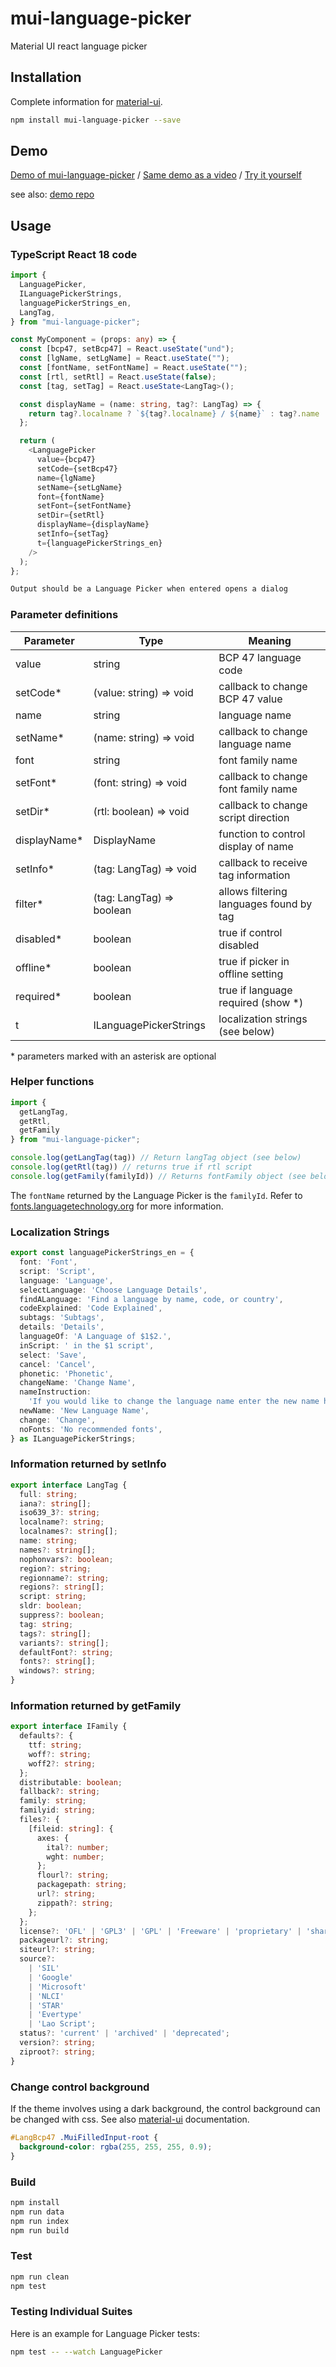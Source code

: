 # mui-language-picker

Material UI react language picker

## Installation

Complete information for [material-ui](https://mui.com/material-ui/).

```sh
npm install mui-language-picker --save
```

## Demo

[Demo of mui-language-picker](https://giphy.com/embed/5OkWd7aMlxOClWuF0J) / [Same demo as a video](https://youtu.be/aviV8aEaNOo) / [Try it yourself](http://mui-language-picker-demo.org.s3-website-us-east-1.amazonaws.com)

see also: [demo repo](https://github.com/sillsdev/mui-language-picker-demo)

## Usage

### TypeScript React 18 code

```typescript
import {
  LanguagePicker,
  ILanguagePickerStrings,
  languagePickerStrings_en,
  LangTag,
} from "mui-language-picker";

const MyComponent = (props: any) => {
  const [bcp47, setBcp47] = React.useState("und");
  const [lgName, setLgName] = React.useState("");
  const [fontName, setFontName] = React.useState("");
  const [rtl, setRtl] = React.useState(false);
  const [tag, setTag] = React.useState<LangTag>();

  const displayName = (name: string, tag?: LangTag) => {
    return tag?.localname ? `${tag?.localname} / ${name}` : tag?.name || name;
  };

  return (
    <LanguagePicker
      value={bcp47}
      setCode={setBcp47}
      name={lgName}
      setName={setLgName}
      font={fontName}
      setFont={setFontName}
      setDir={setRtl}
      displayName={displayName}
      setInfo={setTag}
      t={languagePickerStrings_en}
    />
  );
};
```

```sh
Output should be a Language Picker when entered opens a dialog
```

### Parameter definitions

| Parameter  | Type                    | Meaning                             |
| ---------- | ----------------------- | ----------------------------------- |
| value      | string                  | BCP 47 language code                |
| setCode\*  | (value: string) => void | callback to change BCP 47 value     |
| name       | string                  | language name                       |
| setName\*  | (name: string) => void  | callback to change language name    |
| font       | string                  | font family name                    |
| setFont\*  | (font: string) => void  | callback to change font family name |
| setDir\*   | (rtl: boolean) => void  | callback to change script direction |
| displayName\* | DisplayName          | function to control display of name |
| setInfo\*  | (tag: LangTag) => void  | callback to receive tag information |
| filter\*   | (tag: LangTag) => boolean  | allows filtering languages found by tag |
| disabled\* | boolean                 | true if control disabled            |
| offline\*  | boolean                 | true if picker in offline setting   |
| required\* | boolean                 | true if language required (show *)  |
| t          | ILanguagePickerStrings  | localization strings (see below)    |

\* parameters marked with an asterisk are optional

### Helper functions

```typescript
import {
  getLangTag,
  getRtl,
  getFamily
} from "mui-language-picker";

console.log(getLangTag(tag)) // Return langTag object (see below)
console.log(getRtl(tag)) // returns true if rtl script
console.log(getFamily(familyId)) // Returns fontFamily object (see below)
```

The `fontName` returned by the Language Picker is the `familyId`. Refer to [fonts.languagetechnology.org](https://fonts.languagetechnology.org/) for more information.

### Localization Strings

```typescript
export const languagePickerStrings_en = {
  font: 'Font',
  script: 'Script',
  language: 'Language',
  selectLanguage: 'Choose Language Details',
  findALanguage: 'Find a language by name, code, or country',
  codeExplained: 'Code Explained',
  subtags: 'Subtags',
  details: 'Details',
  languageOf: 'A Language of $1$2.',
  inScript: ' in the $1 script',
  select: 'Save',
  cancel: 'Cancel',
  phonetic: 'Phonetic',
  changeName: 'Change Name',
  nameInstruction:
    'If you would like to change the language name enter the new name here.',
  newName: 'New Language Name',
  change: 'Change',
  noFonts: 'No recommended fonts',
} as ILanguagePickerStrings;
```

### Information returned by setInfo

```typescript
export interface LangTag {
  full: string;
  iana?: string[];
  iso639_3?: string;
  localname?: string;
  localnames?: string[];
  name: string;
  names?: string[];
  nophonvars?: boolean;
  region?: string;
  regionname?: string;
  regions?: string[];
  script: string;
  sldr: boolean;
  suppress?: boolean;
  tag: string;
  tags?: string[];
  variants?: string[];
  defaultFont?: string;
  fonts?: string[];
  windows?: string;
}
```

### Information returned by getFamily

```typescript
export interface IFamily {
  defaults?: {
    ttf: string;
    woff?: string;
    woff2?: string;
  };
  distributable: boolean;
  fallback?: string;
  family: string;
  familyid: string;
  files?: {
    [fileid: string]: {
      axes: {
        ital?: number;
        wght: number;
      };
      flourl?: string;
      packagepath: string;
      url?: string;
      zippath?: string;
    };
  };
  license?: 'OFL' | 'GPL3' | 'GPL' | 'Freeware' | 'proprietary' | 'shareware';
  packageurl?: string;
  siteurl?: string;
  source?:
    | 'SIL'
    | 'Google'
    | 'Microsoft'
    | 'NLCI'
    | 'STAR'
    | 'Evertype'
    | 'Lao Script';
  status?: 'current' | 'archived' | 'deprecated';
  version?: string;
  ziproot?: string;
}
```

### Change control background

If the theme involves using a dark background, the control background can be changed with css. See also [material-ui](https://mui.com/) documentation.

```css
#LangBcp47 .MuiFilledInput-root {
  background-color: rgba(255, 255, 255, 0.9);
}
```

### Build

```sh
npm install
npm run data
npm run index
npm run build
```

### Test

```sh
npm run clean
npm test
```

### Testing Individual Suites

Here is an example for Language Picker tests:

```sh
npm test -- --watch LanguagePicker
```
